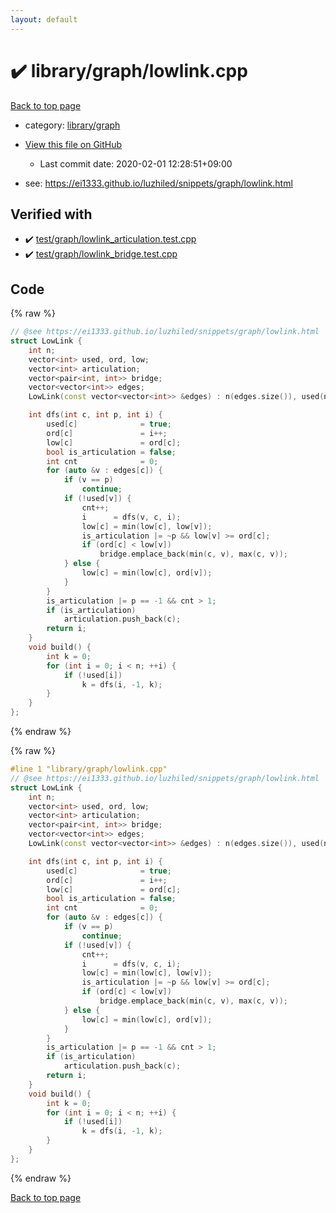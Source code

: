 ```yaml
---
layout: default
---
```


<!-- mathjax config similar to math.stackexchange -->
<script type="text/javascript" async
  src="https://cdnjs.cloudflare.com/ajax/libs/mathjax/2.7.5/MathJax.js?config=TeX-MML-AM_CHTML">
</script>
<script type="text/x-mathjax-config">
  MathJax.Hub.Config({
    TeX: { equationNumbers: { autoNumber: "AMS" }},
    tex2jax: {
      inlineMath: [ ['$','$'] ],
      processEscapes: true
    },
    "HTML-CSS": { matchFontHeight: false },
    displayAlign: "left",
    displayIndent: "2em"
  });
</script>

<script type="text/javascript" src="https://cdnjs.cloudflare.com/ajax/libs/jquery/3.4.1/jquery.min.js"></script>
<script src="https://cdn.jsdelivr.net/npm/jquery-balloon-js@1.1.2/jquery.balloon.min.js" integrity="sha256-ZEYs9VrgAeNuPvs15E39OsyOJaIkXEEt10fzxJ20+2I=" crossorigin="anonymous"></script>
<script type="text/javascript" src="../../../assets/js/copy-button.js"></script>
<link rel="stylesheet" href="../../../assets/css/copy-button.css" />


# :heavy_check_mark: library/graph/lowlink.cpp

<a href="../../../index.html">Back to top page</a>

* category: <a href="../../../index.html#c5878b56724fd1eb9362c2254e5c362f">library/graph</a>
* <a href="{{ site.github.repository_url }}/blob/master/library/graph/lowlink.cpp">View this file on GitHub</a>
    - Last commit date: 2020-02-01 12:28:51+09:00


* see: <a href="https://ei1333.github.io/luzhiled/snippets/graph/lowlink.html">https://ei1333.github.io/luzhiled/snippets/graph/lowlink.html</a>


## Verified with

* :heavy_check_mark: <a href="../../../verify/test/graph/lowlink_articulation.test.cpp.html">test/graph/lowlink_articulation.test.cpp</a>
* :heavy_check_mark: <a href="../../../verify/test/graph/lowlink_bridge.test.cpp.html">test/graph/lowlink_bridge.test.cpp</a>


## Code

<a id="unbundled"></a>
{% raw %}
```cpp
// @see https://ei1333.github.io/luzhiled/snippets/graph/lowlink.html
struct LowLink {
    int n;
    vector<int> used, ord, low;
    vector<int> articulation;
    vector<pair<int, int>> bridge;
    vector<vector<int>> edges;
    LowLink(const vector<vector<int>> &edges) : n(edges.size()), used(n, 0), ord(n, 0), low(n, 0), edges(edges) {}

    int dfs(int c, int p, int i) {
        used[c]              = true;
        ord[c]               = i++;
        low[c]               = ord[c];
        bool is_articulation = false;
        int cnt              = 0;
        for (auto &v : edges[c]) {
            if (v == p)
                continue;
            if (!used[v]) {
                cnt++;
                i      = dfs(v, c, i);
                low[c] = min(low[c], low[v]);
                is_articulation |= ~p && low[v] >= ord[c];
                if (ord[c] < low[v])
                    bridge.emplace_back(min(c, v), max(c, v));
            } else {
                low[c] = min(low[c], ord[v]);
            }
        }
        is_articulation |= p == -1 && cnt > 1;
        if (is_articulation)
            articulation.push_back(c);
        return i;
    }
    void build() {
        int k = 0;
        for (int i = 0; i < n; ++i) {
            if (!used[i])
                k = dfs(i, -1, k);
        }
    }
};

```
{% endraw %}

<a id="bundled"></a>
{% raw %}
```cpp
#line 1 "library/graph/lowlink.cpp"
// @see https://ei1333.github.io/luzhiled/snippets/graph/lowlink.html
struct LowLink {
    int n;
    vector<int> used, ord, low;
    vector<int> articulation;
    vector<pair<int, int>> bridge;
    vector<vector<int>> edges;
    LowLink(const vector<vector<int>> &edges) : n(edges.size()), used(n, 0), ord(n, 0), low(n, 0), edges(edges) {}

    int dfs(int c, int p, int i) {
        used[c]              = true;
        ord[c]               = i++;
        low[c]               = ord[c];
        bool is_articulation = false;
        int cnt              = 0;
        for (auto &v : edges[c]) {
            if (v == p)
                continue;
            if (!used[v]) {
                cnt++;
                i      = dfs(v, c, i);
                low[c] = min(low[c], low[v]);
                is_articulation |= ~p && low[v] >= ord[c];
                if (ord[c] < low[v])
                    bridge.emplace_back(min(c, v), max(c, v));
            } else {
                low[c] = min(low[c], ord[v]);
            }
        }
        is_articulation |= p == -1 && cnt > 1;
        if (is_articulation)
            articulation.push_back(c);
        return i;
    }
    void build() {
        int k = 0;
        for (int i = 0; i < n; ++i) {
            if (!used[i])
                k = dfs(i, -1, k);
        }
    }
};

```
{% endraw %}

<a href="../../../index.html">Back to top page</a>

